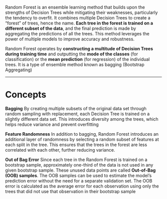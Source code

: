 Random Forest is an ensemble learning method that builds upon the strengths of Decision Trees while mitigating their weaknesses, particularly the tendency to overfit. It combines multiple Decision Trees to create a “forest” of trees, hence the name. **Each tree in the forest is trained on a different subset of the data**, and the final prediction is made by aggregating the predictions of all the trees. This method leverages the power of multiple models to improve accuracy and robustness.

Random Forest operates by **constructing a multitude of Decision Trees during training time** and outputting the **mode of the classes** (for classification) or the **mean prediction** (for regression) of the individual trees. It is a type of ensemble method known as bagging (Bootstrap Aggregating)

---
# Concepts

**Bagging**
By creating multiple subsets of the original data set through random sampling with replacement, each Decision Tree is trained on a slightly different data set. This introduces diversity among the trees, which helps reduce variance and prevent overfitting

**Feature Randomness**
In addition to bagging, Random Forest introduces an additional layer of randomness by selecting a random subset of features at each split in the tree. This ensures that the trees in the forest are less correlated with each other, further reducing variance.

**Out of Bag Error**
Since each tree in the Random Forest is trained on a bootstrap sample, approximately one-third of the data is not used in any given bootstrap sample. These unused data points are called **Out-of-Bag (OOB) samples**. The OOB samples can be used to estimate the model’s prediction error without the need for a separate validation set. The OOB error is calculated as the average error for each observation using only the trees that did not use that observation in their bootstrap sample